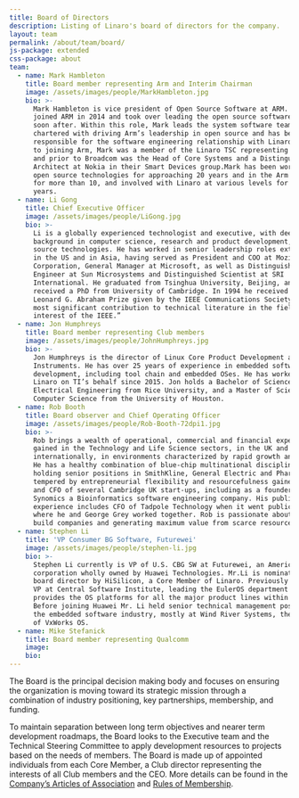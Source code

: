 ```yaml
---
title: Board of Directors
description: Listing of Linaro's board of directors for the company.
layout: team
permalink: /about/team/board/
js-package: extended
css-package: about
team:
  - name: Mark Hambleton
    title: Board member representing Arm and Interim Chairman
    image: /assets/images/people/MarkHambleton.jpg
    bio: >-
      Mark Hambleton is vice president of Open Source Software at ARM. Mark
      joined ARM in 2014 and took over leading the open source software group
      soon after. Within this role, Mark leads the system software teams
      chartered with driving Arm’s leadership in open source and has been
      responsible for the software engineering relationship with Linaro. Prior
      to joining Arm, Mark was a member of the Linaro TSC representing Broadcom
      and prior to Broadcom was the Head of Core Systems and a Distinguished
      Architect at Nokia in their Smart Devices group.Mark has been working with
      open source technologies for approaching 20 years and in the Arm ecosystem
      for more than 10, and involved with Linaro at various levels for over 5
      years.
  - name: Li Gong
    title: Chief Executive Officer
    image: /assets/images/people/LiGong.jpg
    bio: >-
      Li is a globally experienced technologist and executive, with deep
      background in computer science, research and product development, and open
      source technologies. He has worked in senior leadership roles extensively
      in the US and in Asia, having served as President and COO at Mozilla
      Corporation, General Manager at Microsoft, as well as Distinguished
      Engineer at Sun Microsystems and Distinguished Scientist at SRI
      International. He graduated from Tsinghua University, Beijing, and
      received a PhD from University of Cambridge. In 1994 he received the
      Leonard G. Abraham Prize given by the IEEE Communications Society for “the
      most significant contribution to technical literature in the field of
      interest of the IEEE.”
  - name: Jon Humphreys
    title: Board member representing Club members
    image: /assets/images/people/JohnHumphreys.jpg
    bio: >-
      Jon Humphreys is the director of Linux Core Product Development at Texas
      Instruments. He has over 25 years of experience in embedded software
      development, including tool chain and embedded OSes. He has worked with
      Linaro on TI’s behalf since 2015. Jon holds a Bachelor of Science in
      Electrical Engineering from Rice University, and a Master of Science in
      Computer Science from the University of Houston.
  - name: Rob Booth
    title: Board observer and Chief Operating Officer
    image: /assets/images/people/Rob-Booth-72dpi1.jpg
    bio: >-
      Rob brings a wealth of operational, commercial and financial experience
      gained in the Technology and Life Science sectors, in the UK and
      internationally, in environments characterized by rapid growth and change.
      He has a healthy combination of blue-chip multinational discipline, from
      holding senior positions in SmithKline, General Electric and Pharmacia,
      tempered by entrepreneurial flexibility and resourcefulness gained as CEO
      and CFO of several Cambridge UK start-ups, including as a founder of
      Synomics a Bioinformatics software engineering company. His public company
      experience includes CFO of Tadpole Technology when it went public in 1992,
      where he and George Grey worked together. Rob is passionate about helping
      build companies and generating maximum value from scarce resources.
  - name: Stephen Li
    title: 'VP Consumer BG Software, Futurewei'
    image: /assets/images/people/stephen-li.jpg
    bio: >-
      Stephen Li currently is VP of U.S. CBG SW at Futurewei, an American
      corporation wholly owned by Huawei Technologies. Mr.Li is nominated as a
      board director by HiSilicon, a Core Member of Linaro. Previously he was a
      VP at Central Software Institute, leading the EulerOS department that
      provides the OS platforms for all the major product lines within Huawei.
      Before joining Huawei Mr. Li held senior technical management positions in
      the embedded software industry, mostly at Wind River Systems, the provider
      of VxWorks OS.
  - name: Mike Stefanick
    title: Board member representing Qualcomm
    image:
    bio:
---
```


The Board is the principal decision making body and focuses on ensuring the organization is moving toward its strategic mission through a combination of industry positioning, key partnerships, membership, and funding.

To maintain separation between long term objectives and nearer term development roadmaps, the Board looks to the Executive team and the Technical Steering Committee to apply development resources to projects based on the needs of members. The Board is made up of appointed individuals from each Core Member, a Club director representing the interests of all Club members and the CEO. More details can be found in the [Company’s Articles of Association](/assets/downloads/Linaro-Articles-of-Association-New-June-2010.pdf) and [Rules of Membership](/assets/downloads/Membership_Rules_of_Linaro_Limited_Effective_26th_July_20122.pdf).